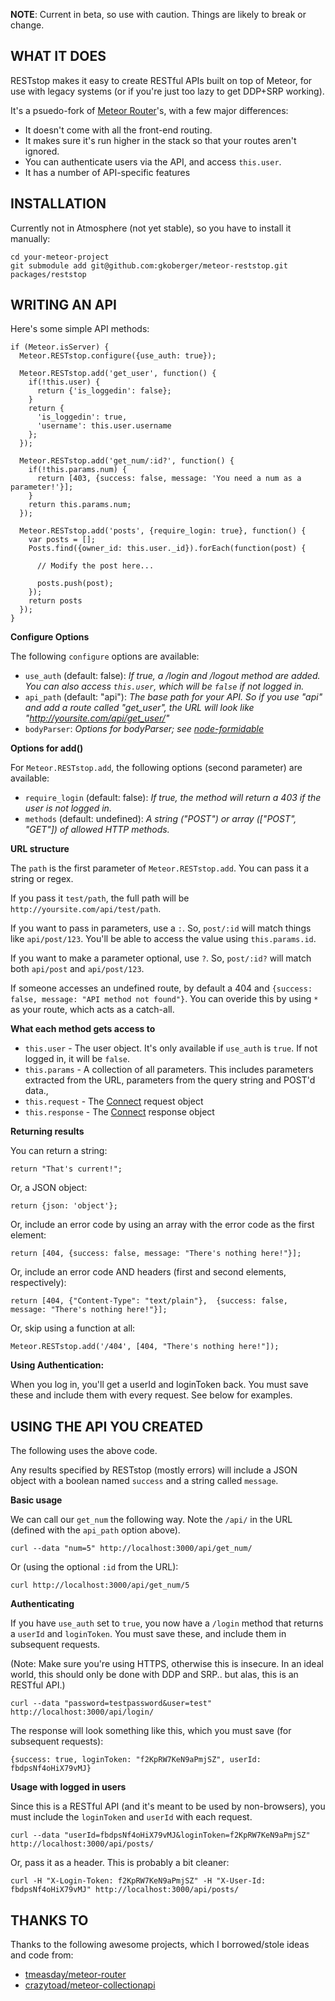 **NOTE**: Current in beta, so use with caution. Things are likely to 
break or change.

WHAT IT DOES
------------

RESTstop makes it easy to create RESTful APIs built on top of Meteor, for use 
with legacy systems (or if you're just too lazy to get DDP+SRP working).

It's a psuedo-fork of [Meteor Router](https://github.com/tmeasday/meteor-router)'s, 
with a few major differences:

  * It doesn't come with all the front-end routing.
  * It makes sure it's run higher in the stack so that your routes aren't ignored.
  * You can authenticate users via the API, and access `this.user`.
  * It has a number of API-specific features

INSTALLATION
------------

Currently not in Atmosphere (not yet stable), so you have to install it manually:

    cd your-meteor-project
    git submodule add git@github.com:gkoberger/meteor-reststop.git packages/reststop

WRITING AN API
--------------

Here's some simple API methods:

    if (Meteor.isServer) {
      Meteor.RESTstop.configure({use_auth: true});

      Meteor.RESTstop.add('get_user', function() {
        if(!this.user) {
          return {'is_loggedin': false};
        }
        return {
          'is_loggedin': true, 
          'username': this.user.username
        };
      });

      Meteor.RESTstop.add('get_num/:id?', function() {
        if(!this.params.num) {
          return [403, {success: false, message: 'You need a num as a parameter!'}];
        }
        return this.params.num;
      });

      Meteor.RESTstop.add('posts', {require_login: true}, function() {
        var posts = [];
        Posts.find({owner_id: this.user._id}).forEach(function(post) {

          // Modify the post here...

          posts.push(post);
        });
        return posts
      });
    }

**Configure Options**

The following `configure` options are available:

  * `use_auth` (default: false): *If true, a /login and /logout method are added. You can also access `this.user`, which will be `false` if not logged in.*
  * `api_path` (default: "api"): *The base path for your API. So if you use "api" and add a route called "get_user", the URL will look like "http://yoursite.com/api/get_user/"*
  * `bodyParser`: *Options for bodyParser; see [node-formidable](https://github.com/felixge/node-formidable)*

**Options for add()**

For `Meteor.RESTstop.add`, the following options (second parameter) are available:

  * `require_login` (default: false): *If true, the method will return a 403 if the user is not logged in.*
  * `methods` (default: undefined): *A string ("POST") or array (["POST", "GET"]) of allowed HTTP methods.*

**URL structure**

The `path` is the first parameter of `Meteor.RESTstop.add`. You can pass it a string or regex.

If you pass it `test/path`, the full path will be `http://yoursite.com/api/test/path`.

If you want to pass in parameters, use a `:`. So, `post/:id` will match things like `api/post/123`. You'll be able to access the value using `this.params.id`.

If you want to make a parameter optional, use `?`. So, `post/:id?` will match both `api/post` and `api/post/123`.

If someone accesses an undefined route, by default a 404 and `{success: false, message: "API method not found"}`. You can overide this by using `*` as your route, which acts as a
catch-all.

**What each method gets access to**

  * `this.user` - The user object. It's only available if `use_auth` is `true`. If not logged in, it will be `false`.
  * `this.params` - A collection of all parameters. This includes parameters extracted from the URL, parameters from the query string and POST'd data.,
  * `this.request` - The [Connect](https://github.com/senchalabs/connect) request object
  * `this.response` - The [Connect](https://github.com/senchalabs/connect) response object

**Returning results**

You can return a string:

    return "That's current!";

Or, a JSON object:

    return {json: 'object'};

Or, include an error code by using an array with the error code as the first element:

    return [404, {success: false, message: "There's nothing here!"}];

Or, include an error code AND headers (first and second elements, respectively):

    return [404, {"Content-Type": "text/plain"},  {success: false, message: "There's nothing here!"}];

Or, skip using a function at all:

    Meteor.RESTstop.add('/404', [404, "There's nothing here!"]);

**Using Authentication:**

When you log in, you'll get a userId and loginToken back. You must save these
and include them with every request. See below for examples.

USING THE API YOU CREATED
-------------------------

The following uses the above code.

Any results specified by RESTstop (mostly errors) will include a JSON object with a boolean named `success` and a string called `message`.

**Basic usage**

We can call our `get_num` the following way. Note the `/api/` in the URL (defined with the `api_path` option above).

    curl --data "num=5" http://localhost:3000/api/get_num/

Or (using the optional `:id` from the URL):

    curl http://localhost:3000/api/get_num/5

**Authenticating**

If you have `use_auth` set to `true`, you now have a `/login` method that returns
a `userId` and `loginToken`. You must save these, and include them in subsequent requests.

(Note: Make sure you're using HTTPS, otherwise this is insecure. In an ideal world,
this should only be done with DDP and SRP.. but alas, this is an RESTful API.)

    curl --data "password=testpassword&user=test" http://localhost:3000/api/login/

The response will look something like this, which you must save (for subsequent requests):

    {success: true, loginToken: "f2KpRW7KeN9aPmjSZ", userId: fbdpsNf4oHiX79vMJ}

**Usage with logged in users**

Since this is a RESTful API (and it's meant to be used by non-browsers), you must include the `loginToken` and `userId` with each request.

    curl --data "userId=fbdpsNf4oHiX79vMJ&loginToken=f2KpRW7KeN9aPmjSZ" http://localhost:3000/api/posts/

Or, pass it as a header. This is probably a bit cleaner:

    curl -H "X-Login-Token: f2KpRW7KeN9aPmjSZ" -H "X-User-Id: fbdpsNf4oHiX79vMJ" http://localhost:3000/api/posts/

THANKS TO
---------
Thanks to the following awesome projects, which I borrowed/stole ideas and code from:

  * [tmeasday/meteor-router](https://github.com/tmeasday/meteor-router)
  * [crazytoad/meteor-collectionapi](https://github.com/crazytoad/meteor-collectionapi)

